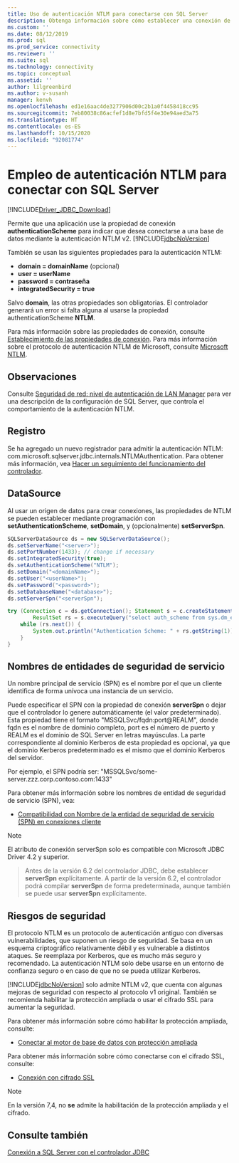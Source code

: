 ```yaml
---
title: Uso de autenticación NTLM para conectarse con SQL Server
description: Obtenga información sobre cómo establecer una conexión de base de datos SQL mediante la autenticación NTLM con el controlador JDBC.
ms.custom: ''
ms.date: 08/12/2019
ms.prod: sql
ms.prod_service: connectivity
ms.reviewer: ''
ms.suite: sql
ms.technology: connectivity
ms.topic: conceptual
ms.assetid: ''
author: lilgreenbird
ms.author: v-susanh
manager: kenvh
ms.openlocfilehash: ed1e16aac4de3277906d00c2b1a0f4458418cc95
ms.sourcegitcommit: 7eb80038c86acfef1d8e7bfd5f4e30e94aed3a75
ms.translationtype: HT
ms.contentlocale: es-ES
ms.lasthandoff: 10/15/2020
ms.locfileid: "92081774"
---
```

# <a name="using-ntlm-authentication-to-connect-to-sql-server"></a>Empleo de autenticación NTLM para conectar con SQL Server

[!INCLUDE[Driver_JDBC_Download](../../includes/driver_jdbc_download.md)]

Permite que una aplicación use la propiedad de conexión **authenticationScheme** para indicar que desea conectarse a una base de datos mediante la autenticación NTLM v2. [!INCLUDE[jdbcNoVersion](../../includes/jdbcnoversion_md.md)] 

También se usan las siguientes propiedades para la autenticación NTLM:

- **domain = domainName** (opcional)
- **user = userName**
- **password = contraseña**
- **integratedSecurity = true**

Salvo **domain**, las otras propiedades son obligatorias. El controlador generará un error si falta alguna al usarse la propiedad authenticationScheme **NTLM**. 

Para más información sobre las propiedades de conexión, consulte [Establecimiento de las propiedades de conexión](../../connect/jdbc/setting-the-connection-properties.md). Para más información sobre el protocolo de autenticación NTLM de Microsoft, consulte [Microsoft NTLM](/windows/desktop/SecAuthN/microsoft-ntlm).

## <a name="remarks"></a>Observaciones

Consulte [Seguridad de red: nivel de autenticación de LAN Manager](/windows/security/threat-protection/security-policy-settings/network-security-lan-manager-authentication-level) para ver una descripción de la configuración de SQL Server, que controla el comportamiento de la autenticación NTLM. 

## <a name="logging"></a>Registro

Se ha agregado un nuevo registrador para admitir la autenticación NTLM: com.microsoft.sqlserver.jdbc.internals.NTLMAuthentication. Para obtener más información, vea [Hacer un seguimiento del funcionamiento del controlador](../../connect/jdbc/tracing-driver-operation.md).

## <a name="datasource"></a>DataSource

Al usar un origen de datos para crear conexiones, las propiedades de NTLM se pueden establecer mediante programación con **setAuthenticationScheme**, **setDomain**, y (opcionalmente) **setServerSpn**.

```java
SQLServerDataSource ds = new SQLServerDataSource();
ds.setServerName("<server>");
ds.setPortNumber(1433); // change if necessary
ds.setIntegratedSecurity(true);
ds.setAuthenticationScheme("NTLM");
ds.setDomain("<domainName>");
ds.setUser("<userName>");
ds.setPassword("<password>");
ds.setDatabaseName("<database>");
ds.setServerSpn("<serverSpn");

try (Connection c = ds.getConnection(); Statement s = c.createStatement();
        ResultSet rs = s.executeQuery("select auth_scheme from sys.dm_exec_connections where session_id=@@spid")) {
    while (rs.next()) {
        System.out.println("Authentication Scheme: " + rs.getString(1));
    }
}
```

## <a name="service-principal-names"></a>Nombres de entidades de seguridad de servicio

Un nombre principal de servicio (SPN) es el nombre por el que un cliente identifica de forma unívoca una instancia de un servicio.

Puede especificar el SPN con la propiedad de conexión **serverSpn** o dejar que el controlador lo genere automáticamente (el valor predeterminado). Esta propiedad tiene el formato "MSSQLSvc/fqdn:port\@REALM", donde fqdn es el nombre de dominio completo, port es el número de puerto y REALM es el dominio de SQL Server en letras mayúsculas. La parte correspondiente al dominio Kerberos de esta propiedad es opcional, ya que el dominio Kerberos predeterminado es el mismo que el dominio Kerberos del servidor.

Por ejemplo, el SPN podría ser: "MSSQLSvc/some-server.zzz.corp.contoso.com:1433"

Para obtener más información sobre los nombres de entidad de seguridad de servicio (SPN), vea:

- [Compatibilidad con Nombre de la entidad de seguridad de servicio (SPN) en conexiones cliente](../../relational-databases/native-client/features/service-principal-name-spn-support-in-client-connections.md)

> [!NOTE]  
> El atributo de conexión serverSpn solo es compatible con Microsoft JDBC Driver 4.2 y superior.

> Antes de la versión 6.2 del controlador JDBC, debe establecer **serverSpn** explícitamente. A partir de la versión 6.2, el controlador podrá compilar **serverSpn** de forma predeterminada, aunque también se puede usar **serverSpn** explícitamente.

## <a name="security-risks"></a>Riesgos de seguridad

El protocolo NTLM es un protocolo de autenticación antiguo con diversas vulnerabilidades, que suponen un riesgo de seguridad. Se basa en un esquema criptográfico relativamente débil y es vulnerable a distintos ataques. Se reemplaza por Kerberos, que es mucho más seguro y recomendado. La autenticación NTLM solo debe usarse en un entorno de confianza seguro o en caso de que no se pueda utilizar Kerberos.

[!INCLUDE[jdbcNoVersion](../../includes/jdbcnoversion_md.md)] solo admite NTLM v2, que cuenta con algunas mejoras de seguridad con respecto al protocolo v1 original. También se recomienda habilitar la protección ampliada o usar el cifrado SSL para aumentar la seguridad. 

Para obtener más información sobre cómo habilitar la protección ampliada, consulte:

- [Conectar al motor de base de datos con protección ampliada](../../database-engine/configure-windows/connect-to-the-database-engine-using-extended-protection.md)

Para obtener más información sobre cómo conectarse con el cifrado SSL, consulte:

- [Conexión con cifrado SSL](../../connect/jdbc/connecting-with-ssl-encryption.md)

> [!NOTE]
> En la versión 7,4, no **se** admite la habilitación de la protección ampliada y el cifrado.

## <a name="see-also"></a>Consulte también

[Conexión a SQL Server con el controlador JDBC](../../connect/jdbc/connecting-to-sql-server-with-the-jdbc-driver.md)